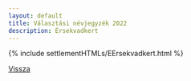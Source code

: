 ```yaml
---
layout: default
title: Választási névjegyzék 2022
description: Érsekvadkert
---
```


{% include settlementHTMLs/EErsekvadkert.html %}

[Vissza](../)